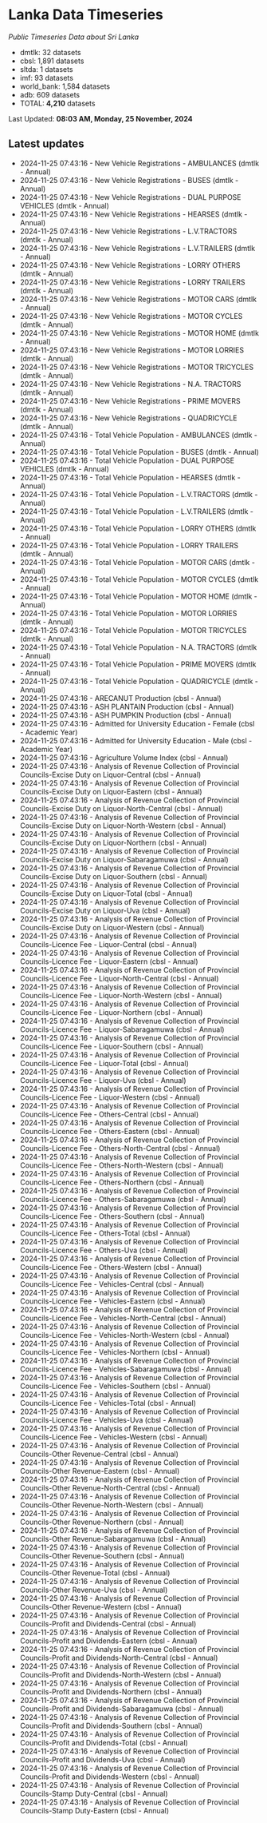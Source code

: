 # Lanka Data Timeseries
*Public Timeseries Data about Sri Lanka*

* dmtlk: 32 datasets
* cbsl: 1,891 datasets
* sltda: 1 datasets
* imf: 93 datasets
* world_bank: 1,584 datasets
* adb: 609 datasets
* TOTAL: **4,210** datasets

Last Updated: **08:03 AM, Monday, 25 November, 2024**

## Latest updates

* 2024-11-25 07:43:16 - New Vehicle Registrations - AMBULANCES (dmtlk - Annual)
* 2024-11-25 07:43:16 - New Vehicle Registrations - BUSES (dmtlk - Annual)
* 2024-11-25 07:43:16 - New Vehicle Registrations - DUAL PURPOSE VEHICLES (dmtlk - Annual)
* 2024-11-25 07:43:16 - New Vehicle Registrations - HEARSES (dmtlk - Annual)
* 2024-11-25 07:43:16 - New Vehicle Registrations - L.V.TRACTORS (dmtlk - Annual)
* 2024-11-25 07:43:16 - New Vehicle Registrations - L.V.TRAILERS (dmtlk - Annual)
* 2024-11-25 07:43:16 - New Vehicle Registrations - LORRY OTHERS (dmtlk - Annual)
* 2024-11-25 07:43:16 - New Vehicle Registrations - LORRY TRAILERS (dmtlk - Annual)
* 2024-11-25 07:43:16 - New Vehicle Registrations - MOTOR CARS (dmtlk - Annual)
* 2024-11-25 07:43:16 - New Vehicle Registrations - MOTOR CYCLES (dmtlk - Annual)
* 2024-11-25 07:43:16 - New Vehicle Registrations - MOTOR HOME (dmtlk - Annual)
* 2024-11-25 07:43:16 - New Vehicle Registrations - MOTOR LORRIES (dmtlk - Annual)
* 2024-11-25 07:43:16 - New Vehicle Registrations - MOTOR TRICYCLES (dmtlk - Annual)
* 2024-11-25 07:43:16 - New Vehicle Registrations - N.A. TRACTORS (dmtlk - Annual)
* 2024-11-25 07:43:16 - New Vehicle Registrations - PRIME MOVERS (dmtlk - Annual)
* 2024-11-25 07:43:16 - New Vehicle Registrations - QUADRICYCLE (dmtlk - Annual)
* 2024-11-25 07:43:16 - Total Vehicle Population - AMBULANCES (dmtlk - Annual)
* 2024-11-25 07:43:16 - Total Vehicle Population - BUSES (dmtlk - Annual)
* 2024-11-25 07:43:16 - Total Vehicle Population - DUAL PURPOSE VEHICLES (dmtlk - Annual)
* 2024-11-25 07:43:16 - Total Vehicle Population - HEARSES (dmtlk - Annual)
* 2024-11-25 07:43:16 - Total Vehicle Population - L.V.TRACTORS (dmtlk - Annual)
* 2024-11-25 07:43:16 - Total Vehicle Population - L.V.TRAILERS (dmtlk - Annual)
* 2024-11-25 07:43:16 - Total Vehicle Population - LORRY OTHERS (dmtlk - Annual)
* 2024-11-25 07:43:16 - Total Vehicle Population - LORRY TRAILERS (dmtlk - Annual)
* 2024-11-25 07:43:16 - Total Vehicle Population - MOTOR CARS (dmtlk - Annual)
* 2024-11-25 07:43:16 - Total Vehicle Population - MOTOR CYCLES (dmtlk - Annual)
* 2024-11-25 07:43:16 - Total Vehicle Population - MOTOR HOME (dmtlk - Annual)
* 2024-11-25 07:43:16 - Total Vehicle Population - MOTOR LORRIES (dmtlk - Annual)
* 2024-11-25 07:43:16 - Total Vehicle Population - MOTOR TRICYCLES (dmtlk - Annual)
* 2024-11-25 07:43:16 - Total Vehicle Population - N.A. TRACTORS (dmtlk - Annual)
* 2024-11-25 07:43:16 - Total Vehicle Population - PRIME MOVERS (dmtlk - Annual)
* 2024-11-25 07:43:16 - Total Vehicle Population - QUADRICYCLE (dmtlk - Annual)
* 2024-11-25 07:43:16 - ARECANUT Production (cbsl - Annual)
* 2024-11-25 07:43:16 - ASH PLANTAIN Production (cbsl - Annual)
* 2024-11-25 07:43:16 - ASH PUMPKIN Production (cbsl - Annual)
* 2024-11-25 07:43:16 - Admitted for University Education - Female (cbsl - Academic Year)
* 2024-11-25 07:43:16 - Admitted for University Education - Male (cbsl - Academic Year)
* 2024-11-25 07:43:16 - Agriculture Volume Index (cbsl - Annual)
* 2024-11-25 07:43:16 - Analysis of Revenue Collection of Provincial Councils-Excise Duty on Liquor-Central (cbsl - Annual)
* 2024-11-25 07:43:16 - Analysis of Revenue Collection of Provincial Councils-Excise Duty on Liquor-Eastern (cbsl - Annual)
* 2024-11-25 07:43:16 - Analysis of Revenue Collection of Provincial Councils-Excise Duty on Liquor-North-Central (cbsl - Annual)
* 2024-11-25 07:43:16 - Analysis of Revenue Collection of Provincial Councils-Excise Duty on Liquor-North-Western (cbsl - Annual)
* 2024-11-25 07:43:16 - Analysis of Revenue Collection of Provincial Councils-Excise Duty on Liquor-Northern (cbsl - Annual)
* 2024-11-25 07:43:16 - Analysis of Revenue Collection of Provincial Councils-Excise Duty on Liquor-Sabaragamuwa (cbsl - Annual)
* 2024-11-25 07:43:16 - Analysis of Revenue Collection of Provincial Councils-Excise Duty on Liquor-Southern (cbsl - Annual)
* 2024-11-25 07:43:16 - Analysis of Revenue Collection of Provincial Councils-Excise Duty on Liquor-Total (cbsl - Annual)
* 2024-11-25 07:43:16 - Analysis of Revenue Collection of Provincial Councils-Excise Duty on Liquor-Uva (cbsl - Annual)
* 2024-11-25 07:43:16 - Analysis of Revenue Collection of Provincial Councils-Excise Duty on Liquor-Western (cbsl - Annual)
* 2024-11-25 07:43:16 - Analysis of Revenue Collection of Provincial Councils-Licence Fee - Liquor-Central (cbsl - Annual)
* 2024-11-25 07:43:16 - Analysis of Revenue Collection of Provincial Councils-Licence Fee - Liquor-Eastern (cbsl - Annual)
* 2024-11-25 07:43:16 - Analysis of Revenue Collection of Provincial Councils-Licence Fee - Liquor-North-Central (cbsl - Annual)
* 2024-11-25 07:43:16 - Analysis of Revenue Collection of Provincial Councils-Licence Fee - Liquor-North-Western (cbsl - Annual)
* 2024-11-25 07:43:16 - Analysis of Revenue Collection of Provincial Councils-Licence Fee - Liquor-Northern (cbsl - Annual)
* 2024-11-25 07:43:16 - Analysis of Revenue Collection of Provincial Councils-Licence Fee - Liquor-Sabaragamuwa (cbsl - Annual)
* 2024-11-25 07:43:16 - Analysis of Revenue Collection of Provincial Councils-Licence Fee - Liquor-Southern (cbsl - Annual)
* 2024-11-25 07:43:16 - Analysis of Revenue Collection of Provincial Councils-Licence Fee - Liquor-Total (cbsl - Annual)
* 2024-11-25 07:43:16 - Analysis of Revenue Collection of Provincial Councils-Licence Fee - Liquor-Uva (cbsl - Annual)
* 2024-11-25 07:43:16 - Analysis of Revenue Collection of Provincial Councils-Licence Fee - Liquor-Western (cbsl - Annual)
* 2024-11-25 07:43:16 - Analysis of Revenue Collection of Provincial Councils-Licence Fee - Others-Central (cbsl - Annual)
* 2024-11-25 07:43:16 - Analysis of Revenue Collection of Provincial Councils-Licence Fee - Others-Eastern (cbsl - Annual)
* 2024-11-25 07:43:16 - Analysis of Revenue Collection of Provincial Councils-Licence Fee - Others-North-Central (cbsl - Annual)
* 2024-11-25 07:43:16 - Analysis of Revenue Collection of Provincial Councils-Licence Fee - Others-North-Western (cbsl - Annual)
* 2024-11-25 07:43:16 - Analysis of Revenue Collection of Provincial Councils-Licence Fee - Others-Northern (cbsl - Annual)
* 2024-11-25 07:43:16 - Analysis of Revenue Collection of Provincial Councils-Licence Fee - Others-Sabaragamuwa (cbsl - Annual)
* 2024-11-25 07:43:16 - Analysis of Revenue Collection of Provincial Councils-Licence Fee - Others-Southern (cbsl - Annual)
* 2024-11-25 07:43:16 - Analysis of Revenue Collection of Provincial Councils-Licence Fee - Others-Total (cbsl - Annual)
* 2024-11-25 07:43:16 - Analysis of Revenue Collection of Provincial Councils-Licence Fee - Others-Uva (cbsl - Annual)
* 2024-11-25 07:43:16 - Analysis of Revenue Collection of Provincial Councils-Licence Fee - Others-Western (cbsl - Annual)
* 2024-11-25 07:43:16 - Analysis of Revenue Collection of Provincial Councils-Licence Fee - Vehicles-Central (cbsl - Annual)
* 2024-11-25 07:43:16 - Analysis of Revenue Collection of Provincial Councils-Licence Fee - Vehicles-Eastern (cbsl - Annual)
* 2024-11-25 07:43:16 - Analysis of Revenue Collection of Provincial Councils-Licence Fee - Vehicles-North-Central (cbsl - Annual)
* 2024-11-25 07:43:16 - Analysis of Revenue Collection of Provincial Councils-Licence Fee - Vehicles-North-Western (cbsl - Annual)
* 2024-11-25 07:43:16 - Analysis of Revenue Collection of Provincial Councils-Licence Fee - Vehicles-Northern (cbsl - Annual)
* 2024-11-25 07:43:16 - Analysis of Revenue Collection of Provincial Councils-Licence Fee - Vehicles-Sabaragamuwa (cbsl - Annual)
* 2024-11-25 07:43:16 - Analysis of Revenue Collection of Provincial Councils-Licence Fee - Vehicles-Southern (cbsl - Annual)
* 2024-11-25 07:43:16 - Analysis of Revenue Collection of Provincial Councils-Licence Fee - Vehicles-Total (cbsl - Annual)
* 2024-11-25 07:43:16 - Analysis of Revenue Collection of Provincial Councils-Licence Fee - Vehicles-Uva (cbsl - Annual)
* 2024-11-25 07:43:16 - Analysis of Revenue Collection of Provincial Councils-Licence Fee - Vehicles-Western (cbsl - Annual)
* 2024-11-25 07:43:16 - Analysis of Revenue Collection of Provincial Councils-Other Revenue-Central (cbsl - Annual)
* 2024-11-25 07:43:16 - Analysis of Revenue Collection of Provincial Councils-Other Revenue-Eastern (cbsl - Annual)
* 2024-11-25 07:43:16 - Analysis of Revenue Collection of Provincial Councils-Other Revenue-North-Central (cbsl - Annual)
* 2024-11-25 07:43:16 - Analysis of Revenue Collection of Provincial Councils-Other Revenue-North-Western (cbsl - Annual)
* 2024-11-25 07:43:16 - Analysis of Revenue Collection of Provincial Councils-Other Revenue-Northern (cbsl - Annual)
* 2024-11-25 07:43:16 - Analysis of Revenue Collection of Provincial Councils-Other Revenue-Sabaragamuwa (cbsl - Annual)
* 2024-11-25 07:43:16 - Analysis of Revenue Collection of Provincial Councils-Other Revenue-Southern (cbsl - Annual)
* 2024-11-25 07:43:16 - Analysis of Revenue Collection of Provincial Councils-Other Revenue-Total (cbsl - Annual)
* 2024-11-25 07:43:16 - Analysis of Revenue Collection of Provincial Councils-Other Revenue-Uva (cbsl - Annual)
* 2024-11-25 07:43:16 - Analysis of Revenue Collection of Provincial Councils-Other Revenue-Western (cbsl - Annual)
* 2024-11-25 07:43:16 - Analysis of Revenue Collection of Provincial Councils-Profit and Dividends-Central (cbsl - Annual)
* 2024-11-25 07:43:16 - Analysis of Revenue Collection of Provincial Councils-Profit and Dividends-Eastern (cbsl - Annual)
* 2024-11-25 07:43:16 - Analysis of Revenue Collection of Provincial Councils-Profit and Dividends-North-Central (cbsl - Annual)
* 2024-11-25 07:43:16 - Analysis of Revenue Collection of Provincial Councils-Profit and Dividends-North-Western (cbsl - Annual)
* 2024-11-25 07:43:16 - Analysis of Revenue Collection of Provincial Councils-Profit and Dividends-Northern (cbsl - Annual)
* 2024-11-25 07:43:16 - Analysis of Revenue Collection of Provincial Councils-Profit and Dividends-Sabaragamuwa (cbsl - Annual)
* 2024-11-25 07:43:16 - Analysis of Revenue Collection of Provincial Councils-Profit and Dividends-Southern (cbsl - Annual)
* 2024-11-25 07:43:16 - Analysis of Revenue Collection of Provincial Councils-Profit and Dividends-Total (cbsl - Annual)
* 2024-11-25 07:43:16 - Analysis of Revenue Collection of Provincial Councils-Profit and Dividends-Uva (cbsl - Annual)
* 2024-11-25 07:43:16 - Analysis of Revenue Collection of Provincial Councils-Profit and Dividends-Western (cbsl - Annual)
* 2024-11-25 07:43:16 - Analysis of Revenue Collection of Provincial Councils-Stamp Duty-Central (cbsl - Annual)
* 2024-11-25 07:43:16 - Analysis of Revenue Collection of Provincial Councils-Stamp Duty-Eastern (cbsl - Annual)